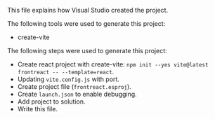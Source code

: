 This file explains how Visual Studio created the project.

The following tools were used to generate this project:
- create-vite

The following steps were used to generate this project:
- Create react project with create-vite: `npm init --yes vite@latest frontreact -- --template=react`.
- Updating `vite.config.js` with port.
- Create project file (`frontreact.esproj`).
- Create `launch.json` to enable debugging.
- Add project to solution.
- Write this file.
